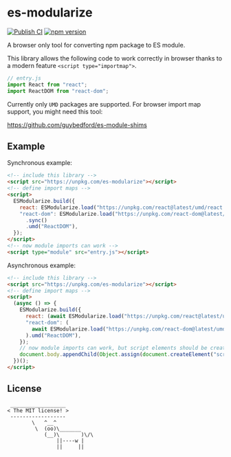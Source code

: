 # es-modularize

[![Publish CI](https://github.com/DarrenDanielDay/es-modularize/actions/workflows/publish.yml/badge.svg)](https://github.com/DarrenDanielDay/es-modularize/actions/) [![npm version](https://badge.fury.io/js/es-modularize.svg)](https://badge.fury.io/js/es-modularize)

A browser only tool for converting npm package to ES module.

This library allows the following code to work correctly in browser thanks to a modern feature `<script type="importmap">`.

```js
// entry.js
import React from "react";
import ReactDOM from "react-dom";
```

Currently only `UMD` packages are supported. For browser import map support, you might need this tool:

<https://github.com/guybedford/es-module-shims>

## Example

Synchronous example:

```html
<!-- include this library -->
<script src="https://unpkg.com/es-modularize"></script>
<!-- define import maps -->
<script>
  ESModularize.build({
    react: ESModularize.load("https://unpkg.com/react@latest/umd/react.development.js").sync().umd("React"),
    "react-dom": ESModularize.load("https://unpkg.com/react-dom@latest/umd/react-dom.development.js")
      .sync()
      .umd("ReactDOM"),
  });
</script>
<!-- now module imports can work -->
<script type="module" src="entry.js"></script>
```

Asynchronous example:

```html
<!-- include this library -->
<script src="https://unpkg.com/es-modularize"></script>
<!-- define import maps -->
<script>
  (async () => {
    ESModularize.build({
      react: (await ESModularize.load("https://unpkg.com/react@latest/umd/react.development.js").async()).umd("React"),
      "react-dom": (
        await ESModularize.load("https://unpkg.com/react-dom@latest/umd/react-dom.development.js").async()
      ).umd("ReactDOM"),
    });
    // now module imports can work, but script elements should be created asynchronously.
    document.body.appendChild(Object.assign(document.createElement("script"), { type: "module", src: "entry.js" }));
  })();
</script>
```

## License

```text
 __________________
< The MIT license! >
 ------------------
        \   ^__^
         \  (oo)\_______
            (__)\       )\/\
                ||----w |
                ||     ||
```
